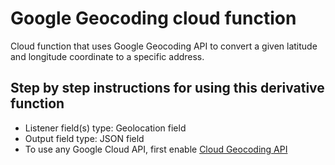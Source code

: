 # Google Geocoding cloud function

Cloud function that uses Google Geocoding API to convert a given latitude and longitude coordinate to a specific address.

## Step by step instructions for using this derivative function

- Listener field(s) type: Geolocation field
- Output field type: JSON field
- To use any Google Cloud API, first enable [Cloud Geocoding API](https://console.cloud.google.com/apis/api/geocoding-backend.googleapis.com)